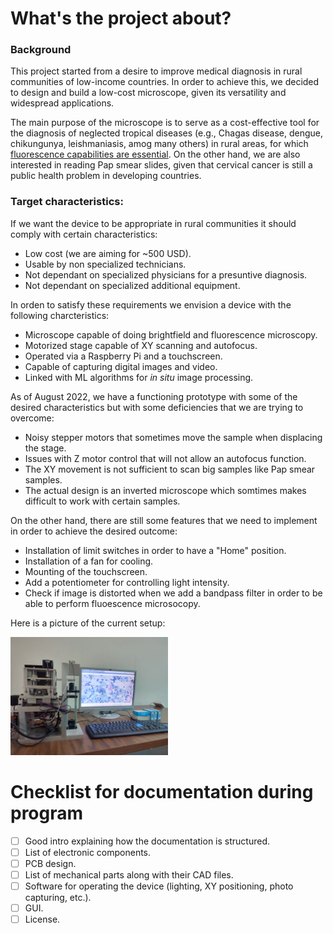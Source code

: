 # What's the project about?

### Background
This project started from a desire to improve medical diagnosis in rural communities of low-income countries. In order to achieve this, we decided to design and build a low-cost microscope, given its versatility and widespread applications. 

The main purpose of the microscope is to serve as a cost-effective tool for the diagnosis of neglected tropical diseases (e.g., Chagas disease, dengue, chikungunya, leishmaniasis, amog many others) in rural areas, for which [fluorescence capabilities are essential](https://apps.who.int/iris/bitstream/handle/10665/119734/dsa281.pdf?sequence=1&isAllowed=y). On the other hand, we are also interested in reading Pap smear slides, given that cervical cancer is still a public health problem in developing countries.

### Target characteristics:
If we want the device to be appropriate in rural communities it should comply with certain characteristics:
- Low cost (we are aiming for ~500 USD).
- Usable by non specialized technicians.
- Not dependant on specialized physicians for a presuntive diagnosis.
- Not dependant on specialized additional equipment.

In orden to satisfy these requirements we envision a device with the following charcteristics:
- Microscope capable of doing brightfield and fluorescence microscopy.
- Motorized stage capable of XY scanning and autofocus.
- Operated via a Raspberry Pi and a touchscreen.
- Capable of capturing digital images and video.
- Linked with ML algorithms for *in situ* image processing.

As of August 2022, we have a functioning prototype with some of the desired characteristics but with some deficiencies that we are trying to overcome:
- Noisy stepper motors that sometimes move the sample when displacing the stage.
- Issues with Z motor control that will not allow an autofocus function.
- The XY movement is not sufficient to scan big samples like Pap smear samples.
- The actual design is an inverted microscope which somtimes makes difficult to work with certain samples.

On the other hand, there are still some features that we need to implement in order to achieve the desired outcome:
- Installation of limit switches in order to have a "Home" position.
- Installation of a fan for cooling.
- Mounting of the touchscreen.
- Add a potentiometer for controlling light intensity.
- Check if image is distorted when we add a bandpass filter in order to be able to perform fluoescence microsocopy.

Here is a picture of the current setup:

<img src="https://github.com/jossoca/OHA_micro/blob/main/Imgs/micro.jpeg" width=50% height=50%>



# Checklist for documentation during program
- [ ] Good intro explaining how the documentation is structured.
- [ ] List of electronic components.
- [ ] PCB design.
- [ ] List of mechanical parts along with their CAD files.
- [ ] Software for operating the device (lighting, XY positioning, photo capturing, etc.).
- [ ] GUI.
- [ ] License.
